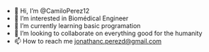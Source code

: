 - 👋 Hi, I’m @CamiloPerez12
- 👀 I’m interested in Biomédical Engineer
- 🌱 I’m currently learning basic programation
- 💞️ I’m looking to collaborate on everything good for the humanity
- 📫 How to reach me jonathanc.perezd@gmail.com

<!---
CamiloPerez12/CamiloPerez12 is a ✨ special ✨ repository because its `README.md` (this file) appears on your GitHub profile.
You can click the Preview link to take a look at your changes.
--->
